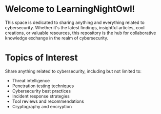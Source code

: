 # Welcome to LearningNightOwl!

This space is dedicated to sharing anything and everything related to cybersecurity. Whether it's the latest findings, insightful articles, cool creations, or valuable resources, this repository is the hub for collaborative knowledge exchange in the realm of cybersecurity.


# Topics of Interest

Share anything related to cybersecurity, including but not limited to:

- Threat intelligence
- Penetration testing techniques
- Cybersecurity best practices
- Incident response strategies
- Tool reviews and recommendations
- Cryptography and encryption


